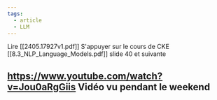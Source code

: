 ```yaml
---
tags:
  - article
  - LLM
---
```

Lire [[2405.17927v1.pdf]]
S'appuyer sur le cours de CKE [[8.3_NLP_Language_Models.pdf]] slide 40 et suivante

https://www.youtube.com/watch?v=Jou0aRgGiis
Vidéo vu pendant le weekend
 - 